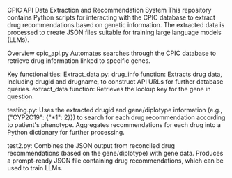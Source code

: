CPIC API Data Extraction and Recommendation System
This repository contains Python scripts for interacting with the CPIC database to extract drug recommendations based on genetic information. The extracted data is processed to create JSON files suitable for training large language models (LLMs).

Overview
cpic_api.py
Automates searches through the CPIC database to retrieve drug information linked to specific genes.

Key functionalities:
Extract_data.py:
drug_info function: Extracts drug data, including drugid and drugname, to construct API URLs for further database queries.
extract_data function: Retrieves the lookup key for the gene in question.

testing.py:
Uses the extracted drugid and gene/diplotype information (e.g., {"CYP2C19": {"*1": 2}}) to search for each drug recommendation according to patient's phenotype.
Aggregates recommendations for each drug into a Python dictionary for further processing.

test2.py:
Combines the JSON output from reconciled drug recommendations (based on the gene/diplotype) with gene data.
Produces a prompt-ready JSON file containing drug recommendations, which can be used to train LLMs.

